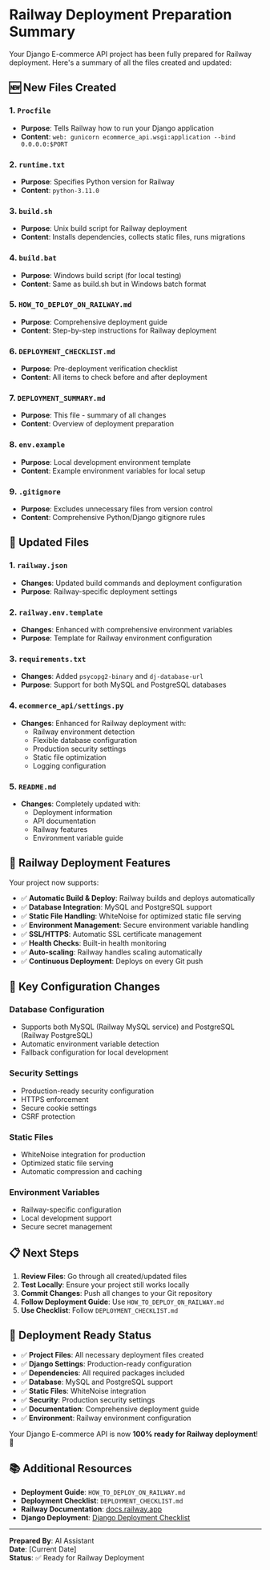 # Railway Deployment Preparation Summary

Your Django E-commerce API project has been fully prepared for Railway deployment. Here's a summary of all the files created and updated:

## 🆕 New Files Created

### 1. `Procfile`
- **Purpose**: Tells Railway how to run your Django application
- **Content**: `web: gunicorn ecommerce_api.wsgi:application --bind 0.0.0.0:$PORT`

### 2. `runtime.txt`
- **Purpose**: Specifies Python version for Railway
- **Content**: `python-3.11.0`

### 3. `build.sh`
- **Purpose**: Unix build script for Railway deployment
- **Content**: Installs dependencies, collects static files, runs migrations

### 4. `build.bat`
- **Purpose**: Windows build script (for local testing)
- **Content**: Same as build.sh but in Windows batch format

### 5. `HOW_TO_DEPLOY_ON_RAILWAY.md`
- **Purpose**: Comprehensive deployment guide
- **Content**: Step-by-step instructions for Railway deployment

### 6. `DEPLOYMENT_CHECKLIST.md`
- **Purpose**: Pre-deployment verification checklist
- **Content**: All items to check before and after deployment

### 7. `DEPLOYMENT_SUMMARY.md`
- **Purpose**: This file - summary of all changes
- **Content**: Overview of deployment preparation

### 8. `env.example`
- **Purpose**: Local development environment template
- **Content**: Example environment variables for local setup

### 9. `.gitignore`
- **Purpose**: Excludes unnecessary files from version control
- **Content**: Comprehensive Python/Django gitignore rules

## 🔄 Updated Files

### 1. `railway.json`
- **Changes**: Updated build commands and deployment configuration
- **Purpose**: Railway-specific deployment settings

### 2. `railway.env.template`
- **Changes**: Enhanced with comprehensive environment variables
- **Purpose**: Template for Railway environment configuration

### 3. `requirements.txt`
- **Changes**: Added `psycopg2-binary` and `dj-database-url`
- **Purpose**: Support for both MySQL and PostgreSQL databases

### 4. `ecommerce_api/settings.py`
- **Changes**: Enhanced for Railway deployment with:
  - Railway environment detection
  - Flexible database configuration
  - Production security settings
  - Static file optimization
  - Logging configuration

### 5. `README.md`
- **Changes**: Completely updated with:
  - Deployment information
  - API documentation
  - Railway features
  - Environment variable guide

## 🚀 Railway Deployment Features

Your project now supports:

- ✅ **Automatic Build & Deploy**: Railway builds and deploys automatically
- ✅ **Database Integration**: MySQL and PostgreSQL support
- ✅ **Static File Handling**: WhiteNoise for optimized static file serving
- ✅ **Environment Management**: Secure environment variable handling
- ✅ **SSL/HTTPS**: Automatic SSL certificate management
- ✅ **Health Checks**: Built-in health monitoring
- ✅ **Auto-scaling**: Railway handles scaling automatically
- ✅ **Continuous Deployment**: Deploys on every Git push

## 🔧 Key Configuration Changes

### Database Configuration
- Supports both MySQL (Railway MySQL service) and PostgreSQL (Railway PostgreSQL)
- Automatic environment variable detection
- Fallback configuration for local development

### Security Settings
- Production-ready security configuration
- HTTPS enforcement
- Secure cookie settings
- CSRF protection

### Static Files
- WhiteNoise integration for production
- Optimized static file serving
- Automatic compression and caching

### Environment Variables
- Railway-specific configuration
- Local development support
- Secure secret management

## 📋 Next Steps

1. **Review Files**: Go through all created/updated files
2. **Test Locally**: Ensure your project still works locally
3. **Commit Changes**: Push all changes to your Git repository
4. **Follow Deployment Guide**: Use `HOW_TO_DEPLOY_ON_RAILWAY.md`
5. **Use Checklist**: Follow `DEPLOYMENT_CHECKLIST.md`

## 🎯 Deployment Ready Status

- ✅ **Project Files**: All necessary deployment files created
- ✅ **Django Settings**: Production-ready configuration
- ✅ **Dependencies**: All required packages included
- ✅ **Database**: MySQL and PostgreSQL support
- ✅ **Static Files**: WhiteNoise integration
- ✅ **Security**: Production security settings
- ✅ **Documentation**: Comprehensive deployment guide
- ✅ **Environment**: Railway environment configuration

Your Django E-commerce API is now **100% ready for Railway deployment**! 🚀

## 📚 Additional Resources

- **Deployment Guide**: `HOW_TO_DEPLOY_ON_RAILWAY.md`
- **Deployment Checklist**: `DEPLOYMENT_CHECKLIST.md`
- **Railway Documentation**: [docs.railway.app](https://docs.railway.app)
- **Django Deployment**: [Django Deployment Checklist](https://docs.djangoproject.com/en/5.2/howto/deployment/checklist/)

---

**Prepared By**: AI Assistant  
**Date**: [Current Date]  
**Status**: ✅ Ready for Railway Deployment

